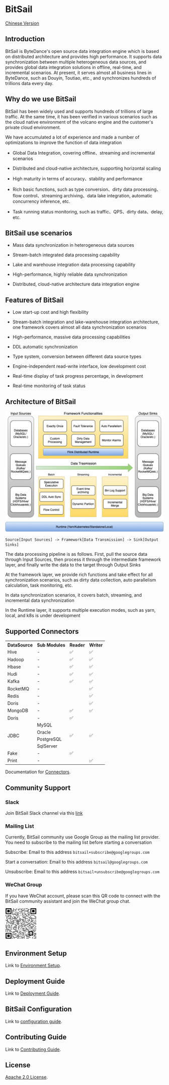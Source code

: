 # BitSail
[Chinese Version](README_zh.md)

## Introduction
BitSail is ByteDance's open source data integration engine which is based on distributed architecture and provides high performance. It supports data synchronization between multiple heterogeneous data sources, and provides global data integration solutions in offline, real-time, and incremental scenarios. At present, it serves almost all business lines in ByteDance, such as Douyin, Toutiao, etc., and synchronizes hundreds of trillions data every day.

## Why do we use BitSail
BitSail has been widely used and supports hundreds of trillions of large traffic. At the same time, it has been verified in various scenarios such as the cloud native environment of the volcano engine and the customer's private cloud environment.

We have accumulated a lot of experience and made a number of optimizations to improve the function of data integration

- Global Data Integration, covering offline、streaming and incremental scenarios

- Distributed and cloud-native architecture, supporting horizontal scaling

- High maturity in terms of accuracy、stability and performance

- Rich basic functions, such as type conversion、dirty data processing、flow control、streaming archiving、data lake integration, automatic concurrency inference, etc.

- Task running status monitoring, such as traffic、QPS、dirty data、delay, etc.

## BitSail use scenarios
- Mass data synchronization in heterogeneous data sources

- Stream-batch integrated data processing capability

- Lake and warehouse integration data processing capability

- High-performance, highly reliable data synchronization

- Distributed, cloud-native architecture data integration engine

## Features of BitSail

- Low start-up cost and high flexibility

- Stream-batch integration and lake-warehouse integration architecture, one framework covers almost all data synchronization scenarios

- High-performance, massive data processing capabilities

- DDL automatic synchronization

- Type system, conversion between different data source types

- Engine-independent read-write interface, low development cost

- Real-time display of task progress percentage, in development

- Real-time monitoring of task status

## Architecture of BitSail
 ![](docs/images/bitsail_arch.png)
 
 ```
 Source[Input Sources] -> Framework[Data Transmission] -> Sink[Output Sinks]
 ```
The data processing pipeline is as follows. First, pull the source data through Input Sources, then process it through the intermediate framework layer, and finally write the data to the target through Output Sinks

At the framework layer, we provide rich functions and take effect for all synchronization scenarios, such as dirty data collection, auto parallelism calculation, task monitoring, etc.

In data synchronization scenarios, it covers batch, streaming, and incremental data synchronization

In the Runtime layer, it supports multiple execution modes, such as yarn, local, and k8s is under development

## Supported Connectors
<table>
  <tr>
    <th>DataSource</th>
    <th>Sub Modules</th>
    <th>Reader</th>
    <th>Writer</th>
  </tr>
  <tr>
    <td>Hive</td>
    <td>-</td>
    <td>✅</td>
    <td>✅</td>
  </tr>
  <tr>
    <td>Hadoop</td>
    <td>-</td>
    <td>✅</td>
    <td>✅</td>
  </tr>
  <tr>
    <td>Hbase</td>
    <td>-</td>
    <td>✅</td>
    <td>✅</td>
  </tr>
  <tr>
    <td>Hudi</td>
    <td>-</td>
    <td>✅</td>
    <td>✅</td>
  </tr>
  <tr>
    <td>Kafka</td>
    <td>-</td>
    <td>✅</td>
    <td>✅</td>
  </tr>
  <tr>
    <td>RocketMQ</td>
    <td>-</td>
    <td> </td>
    <td>✅</td>
  </tr>
  <tr>
    <td>Redis</td>
    <td>-</td>
    <td> </td>
    <td>✅</td>
  </tr>
  <tr>
    <td>Doris</td>
    <td>-</td>
    <td> </td>
    <td>✅</td>
  </tr>
  <tr>
    <td>MongoDB</td>
    <td>-</td>
    <td>✅</td>
    <td>✅</td>
  </tr>
  <tr>
    <td>Doris</td>
    <td>-</td>
    <td>✅</td>
    <td> </td>
  </tr>
  <tr>
    <td rowspan="4">JDBC</td>
    <td>MySQL</td>
    <td rowspan="4">✅</td>
    <td rowspan="4">✅</td>
  </tr>
  <tr>
    <td>Oracle</td>
  </tr>
  <tr>
    <td>PostgreSQL</td>
  </tr>
  <tr>
    <td>SqlServer</td>
  </tr>
  <tr>
    <td>Fake</td>
    <td>-</td>
    <td>✅</td>
    <td> </td>
  </tr>
  <tr>
    <td>Print</td>
    <td>-</td>
    <td> </td>
    <td>✅</td>
  </tr>
</table>

Documentation for [Connectors](./docs/connectors/introduction.md).

## Community Support
### Slack
Join BitSail Slack channel via this [link](https://join.slack.com/t/slack-ted3816/shared_invite/zt-1inff2sip-u7Ej_o73sUgdpJAvqwlEwQ)

### Mailing List
Currently, BitSail community use Google Group as the mailing list provider.
You need to subscribe to the mailing list before starting a conversation

Subscribe: Email to this address `bitsail+subscribe@googlegroups.com`

Start a conversation: Email to this address `bitsail@googlegroups.com`

Unsubscribe: Email to this address `bitsail+unsubscribe@googlegroups.com`

### WeChat Group
If you have WeChat account, please scan this QR code to connect with the BitSail community assistant
and join the WeChat group chat.

<img src="docs/images/wechat_QR.png" alt="qr" width="100"/>

## Environment Setup
Link to [Environment Setup](docs/env_setup.md).

## Deployment Guide
Link to [Deployment Guide](docs/deployment.md).

## BitSail Configuration
Link to [configuration guide](docs/config.md).

## Contributing Guide
Link to [Contributing Guide](docs/contributing.md).

## License
[Apache 2.0 License](LICENSE).

